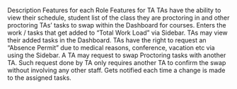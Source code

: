 Description
	Features for each Role
		Features for TA
			TAs have the ability to view their schedule, student list of the class they are proctoring in and other proctoring TAs’ tasks to swap within the Dashboard for courses.
			Enters the work / tasks that get added to “Total Work Load” via Sidebar. TAs may view their added tasks in the Dashboard.
			TAs have the right to request an “Absence Permit” due to medical reasons, conference, vacation etc via using the Sidebar.
			A TA may request to swap Proctoring tasks with another TA. Such request done by TA only requires another TA to confirm the swap without involving any other staff.
			Gets notified each time a change is made to the assigned tasks.
